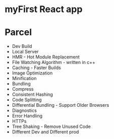 # myFirst React app

# Parcel
- Dev Build
- Local Server
- HMR - Hot Module Replacement
- File Watching Algorithm - written in c++
- Caching - Faster Builds
- Image Optimization
- Minification
- Bundling
- Compress
- Consistent Hashing
- Code Splitting
- Differential Bundling - Support Older Browsers
- Diagnostics
- Error Handling
- HTTPs
- Tree Shaking - Remove Unused Code
- Different Dev and Different prod